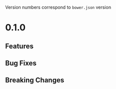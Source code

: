 Version numbers correspond to `bower.json` version

# 0.1.0

## Features

## Bug Fixes

## Breaking Changes
